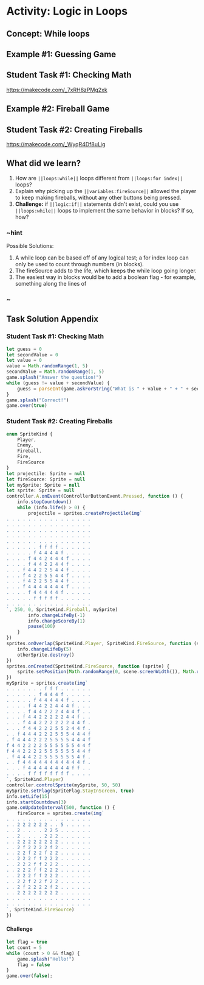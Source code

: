 # Activity: Logic in Loops

## Concept: While loops

## Example #1: Guessing Game

## Student Task #1: Checking Math

https://makecode.com/_7xRH8zPMg2xk

## Example #2: Fireball Game

## Student Task #2: Creating Fireballs

https://makecode.com/_WyqR4Df8uLig 

## What did we learn?

1. How are ``||loops:while||`` loops different from ``||loops:for index||`` loops?
2. Explain why picking up the ``||variables:fireSource||`` allowed the player to keep making fireballs, without any other buttons being pressed.
3. **Challenge:** if ``||logic:if||`` statements didn't exist, could you use ``||loops:while||`` loops to implement the same behavior in blocks? If so, how?

### ~hint

Possible Solutions:

1. A while loop can be based off of any logical test; a for index loop can only be used to count through numbers (in blocks).
2. The fireSource adds to the life, which keeps the while loop going longer.
3. The easiest way in blocks would be to add a boolean flag - for example, something along the lines of

### ~




## Task Solution Appendix

### Student Task #1: Checking Math

```ts
let guess = 0
let secondValue = 0
let value = 0
value = Math.randomRange(1, 5)
secondValue = Math.randomRange(1, 5)
game.splash("Answer the question!")
while (guess != value + secondValue) {
    guess = parseInt(game.askForString("What is " + value + " + " + secondValue))
}
game.splash("Correct!")
game.over(true)
```

### Student Task #2: Creating Fireballs

```ts
enum SpriteKind {
    Player,
    Enemy,
    Fireball,
    Fire,
    FireSource
}
let projectile: Sprite = null
let fireSource: Sprite = null
let mySprite: Sprite = null
let sprite: Sprite = null
controller.A.onEvent(ControllerButtonEvent.Pressed, function () {
    info.stopCountdown()
    while (info.life() > 0) {
        projectile = sprites.createProjectile(img`
. . . . . . . . . . . . . . . . 
. . . . . . . . . . . . . . . . 
. . . . . . . . . . . . . . . . 
. . . . . . . . . . . . . . . . 
. . . . . . . . . . . . . . . . 
. . . . . . f f f f . . . . . . 
. . . . . f 4 4 4 4 f . . . . . 
. . . . f 4 4 2 4 4 4 f . . . . 
. . . . f 4 4 2 2 4 4 f . . . . 
. . . f 4 4 2 2 5 4 4 f . . . . 
. . . f 4 2 2 5 5 4 4 f . . . . 
. . . f 4 2 2 5 5 4 4 f . . . . 
. . . f 4 4 4 4 4 4 4 f . . . . 
. . . . f 4 4 4 4 4 f . . . . . 
. . . . . f f f f f . . . . . . 
. . . . . . . . . . . . . . . . 
`, 250, 0, SpriteKind.Fireball, mySprite)
        info.changeLifeBy(-1)
        info.changeScoreBy(1)
        pause(100)
    }
})
sprites.onOverlap(SpriteKind.Player, SpriteKind.FireSource, function (sprite, otherSprite) {
    info.changeLifeBy(5)
    otherSprite.destroy()
})
sprites.onCreated(SpriteKind.FireSource, function (sprite) {
    sprite.setPosition(Math.randomRange(0, scene.screenWidth()), Math.randomRange(0, scene.screenHeight()))
})
mySprite = sprites.create(img`
. . . . . . . f f f . . . . . . 
. . . . . . f 4 4 4 f . . . . . 
. . . . . f 4 4 4 4 4 f . . . . 
. . . . f 4 4 2 2 4 4 4 f . . . 
. . . . f 4 4 2 2 2 4 4 4 f . . 
. . . f 4 4 2 2 2 2 2 4 4 f . . 
. . . f 4 4 2 2 2 2 2 2 4 4 f . 
. . . f 4 4 2 2 2 5 5 2 4 4 f . 
. . f 4 4 4 2 2 2 5 5 5 4 4 4 f 
. f 4 4 4 2 2 2 5 5 5 5 4 4 4 f 
f 4 4 2 2 2 2 5 5 5 5 5 5 4 4 f 
f 4 4 2 2 2 2 5 5 5 5 5 5 4 4 f 
. f 4 4 4 2 2 5 5 5 5 5 5 4 f . 
. . f 4 4 4 4 4 4 4 4 4 4 4 f . 
. . . f 4 4 4 4 4 4 4 4 f f . . 
. . . . f f f f f f f f . . . . 
`, SpriteKind.Player)
controller.controlSprite(mySprite, 50, 50)
mySprite.setFlag(SpriteFlag.StayInScreen, true)
info.setLife(15)
info.startCountdown(3)
game.onUpdateInterval(500, function () {
    fireSource = sprites.create(img`
. . . . . . . . . . . . . . . . 
. . 2 2 2 2 2 2 . . 5 . . . . . 
. . 2 . . . . 2 2 5 . . . . . . 
. . 2 . . . . 2 2 2 . . . . . . 
. . 2 2 2 2 2 2 2 2 . . . . . . 
. . 2 f 2 2 2 2 f 2 . . . . . . 
. . 2 2 f 2 2 f 2 2 . . . . . . 
. . 2 2 2 f f 2 2 2 . . . . . . 
. . 2 2 2 f f 2 2 2 . . . . . . 
. . 2 2 2 f f 2 2 2 . . . . . . 
. . 2 2 2 f f 2 2 2 . . . . . . 
. . 2 2 f 2 2 f 2 2 . . . . . . 
. . 2 f 2 2 2 2 f 2 . . . . . . 
. . 2 2 2 2 2 2 2 2 . . . . . . 
. . . . . . . . . . . . . . . . 
. . . . . . . . . . . . . . . . 
`, SpriteKind.FireSource)
})
```

#### Challenge

```ts
let flag = true
let count = 5
while (count > 0 && flag) {
    game.splash("Hello!")
    flag = false
}
game.over(false);
```